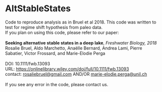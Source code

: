 # AltStableStates
Code to reproduce analysis as in Bruel et al 2018. This code was written to test for regime shift hypothesis from paleo data. <br>
If you plan on using this code, please refer to our paper:  
<br>
__Seeking alternative stable states in a deep lake__, _Freshwater Biology, 2018_  <br>
Rosalie Bruel, Aldo Marchetto, Anaëlle Bernard, Andrea Lami, Pierre Sabatier, Victor Frossard, and Marie-Elodie Perga  
<br>
DOI: 10.1111/fwb.13093  
URL: https://onlinelibrary.wiley.com/doi/full/10.1111/fwb.13093  
contact: rosaliebruel@gmail.com AND/OR marie-elodie.perga@unil.ch  
<br>
If you see any error in the code, please contact us.  
